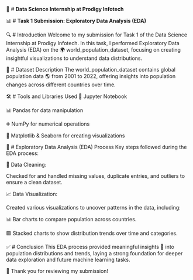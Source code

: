 🚀 # **Data Science Internship at Prodigy Infotech**

📊 # **Task 1 Submission: Exploratory Data Analysis (EDA)**

🔍 # Introduction
Welcome to my submission for Task 1 of the Data Science Internship at Prodigy Infotech. In this task, I performed Exploratory Data Analysis (EDA) on the 🌍 world_population_dataset, focusing on creating insightful visualizations to understand data distributions.

📂 # Dataset Description
The world_population_dataset contains global population data 🌎 from 2001 to 2022, offering insights into population changes across different countries over time.

🛠️ # Tools and Libraries Used
🐍 Jupyter Notebook

📊 Pandas for data manipulation

➕ NumPy for numerical operations

🎨 Matplotlib & Seaborn for creating visualizations

🔬 # Exploratory Data Analysis (EDA) Process
Key steps followed during the EDA process:

🧹 Data Cleaning:

Checked for and handled missing values, duplicate entries, and outliers to ensure a clean dataset.

📈 Data Visualization:

Created various visualizations to uncover patterns in the data, including:

📊 Bar charts to compare population across countries.

🟪 Stacked charts to show distribution trends over time and categories.

✅ # Conclusion
This EDA process provided meaningful insights 🌟 into population distributions and trends, laying a strong foundation for deeper data exploration and future machine learning tasks.

🙏 Thank you for reviewing my submission!
